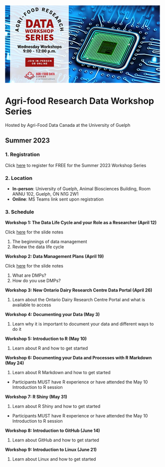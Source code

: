 ![Agri-food Research Data Workshop Series](2023-Summer/src/2023-Summer-Banner.jpeg)
# Agri-food Research Data Workshop Series
Hosted by Agri-Food Data Canada at the University of Guelph

## Summer 2023

### 1. Registration
Click [here](https://www.eventbrite.ca/e/agri-food-research-data-workshop-series-tickets-600860870037) to register for FREE for the Summer 2023 Workshop Series

### 2. Location

- **In-person**: University of Guelph, Animal Biosciences Building, Room ANNU 102, Guelph, ON N1G 2W1
- **Online**: MS Teams link sent upon registration

### 3. Schedule
**Workshop 1: The Data Life Cycle and your Role as a Researcher (April 12)**

Click [here](2023-Summer/1%20-%20The%20Data%20Life%20Cycle%20and%20your%20role%20as%20a%20researcher/AgriFoodDataWorkshop_20230412.pdf) for the slide notes

1. The beginnings of data management
2. Review the data life cycle

**Workshop 2: Data Management Plans (April 19)**

Click [here](2023-Summer/2%20-%20Data%20Management%20Plans/AgriFoodDataWorkshop_20230419.pdf) for the slide notes

1. What are DMPs?
2. How do you use DMPs?

**Workshop 3: New Ontario Dairy Research Centre Data Portal (April 26)**
1. Learn about the Ontario Dairy Research Centre Portal and what is available to access

**Workshop 4: Documenting your Data (May 3)**
1. Learn why it is important to document your data and different ways to do it

**Workshop 5: Introduction to R (May 10)**
1. Learn about R and how to get started

**Workshop 6: Documenting your Data and Processes with R Markdown (May 24)**
1. Learn about R Markdown and how to get started
* Participants MUST have R experience or have attended the May 10 Introduction to R session

**Workshop 7: R Shiny (May 31)**
1. Learn about R Shiny and how to get started
* Participants MUST have R experience or have attended the May 10 Introduction to R session

**Workshop 8: Introduction to GitHub (June 14)**
1. Learn about GitHub and how to get started

**Workshop 9: Introduction to Linux (June 21)**
1. Learn about Linux and how to get started
